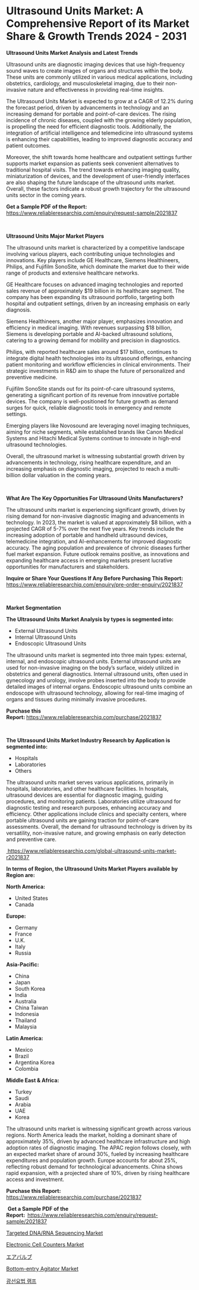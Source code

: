 <p><h1>Ultrasound Units Market: A Comprehensive Report of its Market Share & Growth Trends 2024 - 2031</h1></p><p><strong>Ultrasound Units Market Analysis and Latest Trends</strong></p>
<p><p>Ultrasound units are diagnostic imaging devices that use high-frequency sound waves to create images of organs and structures within the body. These units are commonly utilized in various medical applications, including obstetrics, cardiology, and musculoskeletal imaging, due to their non-invasive nature and effectiveness in providing real-time insights.</p><p>The Ultrasound Units Market is expected to grow at a CAGR of 12.2% during the forecast period, driven by advancements in technology and an increasing demand for portable and point-of-care devices. The rising incidence of chronic diseases, coupled with the growing elderly population, is propelling the need for efficient diagnostic tools. Additionally, the integration of artificial intelligence and telemedicine into ultrasound systems is enhancing their capabilities, leading to improved diagnostic accuracy and patient outcomes.</p><p>Moreover, the shift towards home healthcare and outpatient settings further supports market expansion as patients seek convenient alternatives to traditional hospital visits. The trend towards enhancing imaging quality, miniaturization of devices, and the development of user-friendly interfaces are also shaping the future landscape of the ultrasound units market. Overall, these factors indicate a robust growth trajectory for the ultrasound units sector in the coming years.</p></p>
<p><strong>Get a Sample PDF of the Report:&nbsp;</strong> <a href="https://www.reliableresearchiq.com/enquiry/request-sample/2021837?utm_campaign=1102&utm_medium=2&utm_source=Github&utm_content=ia&utm_term=28102024&utm_id=ultrasound-units">https://www.reliableresearchiq.com/enquiry/request-sample/2021837</a></p>
<p>&nbsp;</p>
<p><strong>Ultrasound Units Major Market Players</strong></p>
<p><p>The ultrasound units market is characterized by a competitive landscape involving various players, each contributing unique technologies and innovations. Key players include GE Healthcare, Siemens Healthineers, Philips, and Fujifilm SonoSite, which dominate the market due to their wide range of products and extensive healthcare networks.</p><p>GE Healthcare focuses on advanced imaging technologies and reported sales revenue of approximately $19 billion in its healthcare segment. The company has been expanding its ultrasound portfolio, targeting both hospital and outpatient settings, driven by an increasing emphasis on early diagnosis.</p><p>Siemens Healthineers, another major player, emphasizes innovation and efficiency in medical imaging. With revenues surpassing $18 billion, Siemens is developing portable and AI-backed ultrasound solutions, catering to a growing demand for mobility and precision in diagnostics.</p><p>Philips, with reported healthcare sales around $17 billion, continues to integrate digital health technologies into its ultrasound offerings, enhancing patient monitoring and workflow efficiencies in clinical environments. Their strategic investments in R&D aim to shape the future of personalized and preventive medicine.</p><p>Fujifilm SonoSite stands out for its point-of-care ultrasound systems, generating a significant portion of its revenue from innovative portable devices. The company is well-positioned for future growth as demand surges for quick, reliable diagnostic tools in emergency and remote settings.</p><p>Emerging players like Novosound are leveraging novel imaging techniques, aiming for niche segments, while established brands like Canon Medical Systems and Hitachi Medical Systems continue to innovate in high-end ultrasound technologies.</p><p>Overall, the ultrasound market is witnessing substantial growth driven by advancements in technology, rising healthcare expenditure, and an increasing emphasis on diagnostic imaging, projected to reach a multi-billion dollar valuation in the coming years.</p></p>
<p>&nbsp;</p>
<p><strong>What Are The Key Opportunities For Ultrasound Units Manufacturers?</strong></p>
<p><p>The ultrasound units market is experiencing significant growth, driven by rising demand for non-invasive diagnostic imaging and advancements in technology. In 2023, the market is valued at approximately $8 billion, with a projected CAGR of 5-7% over the next five years. Key trends include the increasing adoption of portable and handheld ultrasound devices, telemedicine integration, and AI-enhancements for improved diagnostic accuracy. The aging population and prevalence of chronic diseases further fuel market expansion. Future outlook remains positive, as innovations and expanding healthcare access in emerging markets present lucrative opportunities for manufacturers and stakeholders.</p></p>
<p><strong>Inquire or Share Your Questions If Any Before Purchasing This Report:</strong> <a href="https://www.reliableresearchiq.com/enquiry/pre-order-enquiry/2021837?utm_campaign=1102&utm_medium=2&utm_source=Github&utm_content=ia&utm_term=28102024&utm_id=ultrasound-units">https://www.reliableresearchiq.com/enquiry/pre-order-enquiry/2021837</a></p>
<p>&nbsp;</p>
<p><strong>Market Segmentation</strong></p>
<p><strong>The Ultrasound Units Market Analysis by types is segmented into:</strong></p>
<p><ul><li>External Ultrasound Units</li><li>Internal Ultrasound Units</li><li>Endoscopic Ultrasound Units</li></ul></p>
<p><p>The ultrasound units market is segmented into three main types: external, internal, and endoscopic ultrasound units. External ultrasound units are used for non-invasive imaging on the body’s surface, widely utilized in obstetrics and general diagnostics. Internal ultrasound units, often used in gynecology and urology, involve probes inserted into the body to provide detailed images of internal organs. Endoscopic ultrasound units combine an endoscope with ultrasound technology, allowing for real-time imaging of organs and tissues during minimally invasive procedures.</p></p>
<p><strong>Purchase this Report:&nbsp;</strong><a href="https://www.reliableresearchiq.com/purchase/2021837?utm_campaign=1102&utm_medium=2&utm_source=Github&utm_content=ia&utm_term=28102024&utm_id=ultrasound-units">https://www.reliableresearchiq.com/purchase/2021837</a></p>
<p>&nbsp;</p>
<p><strong>The Ultrasound Units Market Industry Research by Application is segmented into:</strong></p>
<p><ul><li>Hospitals</li><li>Laboratories</li><li>Others</li></ul></p>
<p><p>The ultrasound units market serves various applications, primarily in hospitals, laboratories, and other healthcare facilities. In hospitals, ultrasound devices are essential for diagnostic imaging, guiding procedures, and monitoring patients. Laboratories utilize ultrasound for diagnostic testing and research purposes, enhancing accuracy and efficiency. Other applications include clinics and specialty centers, where portable ultrasound units are gaining traction for point-of-care assessments. Overall, the demand for ultrasound technology is driven by its versatility, non-invasive nature, and growing emphasis on early detection and preventive care.</p></p>
<p><a href="https://www.reliableresearchiq.com/global-ultrasound-units-market-r2021837?utm_campaign=1102&utm_medium=2&utm_source=Github&utm_content=ia&utm_term=28102024&utm_id=ultrasound-units">&nbsp;https://www.reliableresearchiq.com/global-ultrasound-units-market-r2021837</a></p>
<p><strong>In terms of Region, the Ultrasound Units Market Players available by Region are:</strong></p>
<p>
    <p> <strong> North America: </strong>
        <ul>
            <li>United States</li>
            <li>Canada</li>
        </ul>
        </p> 
    <p> <strong> Europe: </strong>
        <ul>
            <li>Germany</li>
            <li>France</li>
            <li>U.K.</li>
            <li>Italy</li>
            <li>Russia</li>
        </ul>
        </p> 
    <p> <strong> Asia-Pacific: </strong>
        <ul>
            <li>China</li>
            <li>Japan</li>
            <li>South Korea</li>
            <li>India</li>
            <li>Australia</li>
            <li>China Taiwan</li>
            <li>Indonesia</li>
            <li>Thailand</li>
            <li>Malaysia</li>
        </ul>
        </p> 
    <p> <strong> Latin America: </strong>
        <ul>
            <li>Mexico</li>
            <li>Brazil</li>
            <li>Argentina Korea</li>
            <li>Colombia</li>
        </ul>
        </p> 
    <p> <strong> Middle East & Africa: </strong>
        <ul>
            <li>Turkey</li>
            <li>Saudi</li>
            <li>Arabia</li>
            <li>UAE</li>
            <li>Korea</li>
        </ul>
    </p>
    </p>
<p><p>The ultrasound units market is witnessing significant growth across various regions. North America leads the market, holding a dominant share of approximately 35%, driven by advanced healthcare infrastructure and high adoption rates of diagnostic imaging. The APAC region follows closely, with an expected market share of around 30%, fueled by increasing healthcare expenditures and population growth. Europe accounts for about 25%, reflecting robust demand for technological advancements. China shows rapid expansion, with a projected share of 10%, driven by rising healthcare access and investment.</p></p>
<p><strong>Purchase this Report: </strong><a href="https://www.reliableresearchiq.com/purchase/2021837?utm_campaign=1102&utm_medium=2&utm_source=Github&utm_content=ia&utm_term=28102024&utm_id=ultrasound-units">https://www.reliableresearchiq.com/purchase/2021837</a></p>
<p>&nbsp;<strong>Get a Sample PDF of the Report:&nbsp;&nbsp;</strong><a href="https://www.reliableresearchiq.com/enquiry/request-sample/2021837?utm_campaign=1102&utm_medium=2&utm_source=Github&utm_content=ia&utm_term=28102024&utm_id=ultrasound-units">https://www.reliableresearchiq.com/enquiry/request-sample/2021837</a></p>
<p><strong></strong></p>
<p><p><a href="https://www.linkedin.com/pulse/global-targeted-dnarna-sequencing-market-focus-application-mgbrc?utm_campaign=1102&utm_medium=2&utm_source=Github&utm_content=ia&utm_term=28102024&utm_id=ultrasound-units">Targeted DNA/RNA Sequencing Market</a></p><p><a href="https://github.com/hegwervaemeruk/Market-Research-Report-List-1/blob/main/electronic-cell-counters-market.md?utm_campaign=1102&utm_medium=2&utm_source=Github&utm_content=ia&utm_term=28102024&utm_id=ultrasound-units">Electronic Cell Counters Market</a></p><p><a href="https://github.com/mohamedbakry57/Market-Research-Report-List-6/blob/main/591232821015.md?utm_campaign=1102&utm_medium=2&utm_source=Github&utm_content=ia&utm_term=28102024&utm_id=ultrasound-units">エアバルブ</a></p><p><a href="https://issuu.com/reportprime-2/docs/bottom-entry-agitator-market-size-2_0512cc5464238a?utm_campaign=1102&utm_medium=2&utm_source=Github&utm_content=ia&utm_term=28102024&utm_id=ultrasound-units">Bottom-entry Agitator Market</a></p><p><a href="https://github.com/laholand/Market-Research-Report-List-6/blob/main/310392921278.md?utm_campaign=1102&utm_medium=2&utm_source=Github&utm_content=ia&utm_term=28102024&utm_id=ultrasound-units">광선요법 램프</a></p></p>
